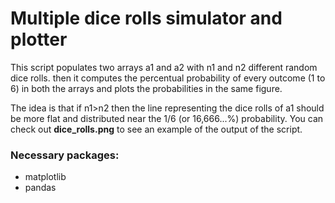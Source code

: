 # Multiple dice rolls simulator and plotter

This script populates two arrays a1 and a2 with n1 and n2 different random dice rolls. then it computes the percentual probability of every outcome (1 to 6) in both the arrays and plots the probabilities in the same figure.

The idea is that if n1>n2 then the line representing the dice rolls of a1 should be more flat and distributed near the 1/6 (or 16,666...%) probability. You can check out **dice_rolls.png** to see an example of the output of the script.

### Necessary packages:
* matplotlib
* pandas
